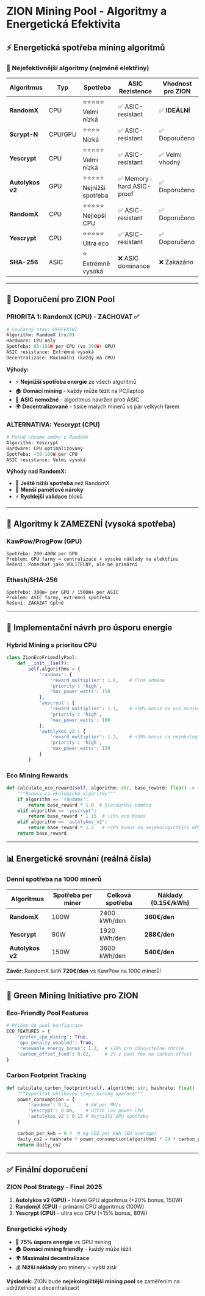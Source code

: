 # ZION Mining Pool - Algoritmy a Energetická Efektivita

## ⚡ **Energetická spotřeba mining algoritmů**

### **🔋 Nejefektivnější algoritmy (nejméně elektřiny)**

| Algoritmus | Typ | Spotřeba | ASIC Rezistence | Vhodnost pro ZION |
|------------|-----|----------|-----------------|-------------------|
| **RandomX** | CPU | ⭐⭐⭐⭐⭐ Velmi nízká | ✅ ASIC-resistant | ✅ **IDEÁLNÍ** |
| **Scrypt-N** | CPU/GPU | ⭐⭐⭐⭐ Nízká | ✅ ASIC-resistant | ✅ Doporučeno |
| **Yescrypt** | CPU | ⭐⭐⭐⭐⭐ Velmi nízká | ✅ ASIC-resistant | ✅ Velmi vhodný |
| **Autolykos v2** | GPU | ⭐⭐⭐⭐⭐ Nejnižší spotřeba | ✅ Memory-hard ASIC-proof | ✅ Doporučeno |
| **RandomX** | CPU | ⭐⭐⭐⭐⭐ Nejlepší CPU | ✅ ASIC-resistant | ✅ Doporučeno |
| **Yescrypt** | CPU | ⭐⭐⭐⭐⭐ Ultra eco | ✅ ASIC-resistant | ✅ Doporučeno |
| **SHA-256** | ASIC | ⭐ Extrémně vysoká | ❌ ASIC dominance | ❌ Zakázáno |

---

## 🎯 **Doporučení pro ZION Pool**

### **PRIORITA 1: RandomX (CPU) - ZACHOVAT ✅**
```python
# Současný stav: PERFEKTNÍ
Algorithm: RandomX (rx/0)
Hardware: CPU only
Spotřeba: 65-150W per CPU (vs 300W+ GPU)
ASIC resistance: Extrémně vysoká
Decentralizace: Maximální (každý má CPU)
```

**Výhody:**
- ⚡ **Nejnižší spotřeba energie** ze všech algoritmů
- 🏠 **Domácí mining** - každý může těžit na PC/laptop
- 🚫 **ASIC nemožné** - algoritmus navržen proti ASIC
- 🌍 **Decentralizované** - tisíce malých minerů vs pár velkých farem

### **ALTERNATIVA: Yescrypt (CPU)**
```python
# Pokud chceme změnu z RandomX
Algorithm: Yescrypt
Hardware: CPU optimalizovaný
Spotřeba: ~50-100W per CPU
ASIC resistance: Velmi vysoká
```

**Výhody nad RandomX:**
- 🔋 **Ještě nižší spotřeba** než RandomX
- 💾 **Menší paměťové nároky** 
- ⚡ **Rychlejší validace** bloků

---

## 🚫 **Algoritmy k ZAMEZENÍ (vysoká spotřeba)**

### **KawPow/ProgPow (GPU)**
```
Spotřeba: 200-400W per GPU
Problem: GPU farmy = centralizace + vysoké náklady na elektřinu
Řešení: Ponechat jako VOLITELNÝ, ale ne primární
```

### **Ethash/SHA-256**
```
Spotřeba: 300W+ per GPU / 1500W+ per ASIC
Problem: ASIC farmy, extrémní spotřeba
Řešení: ZAKÁZAT úplně
```

---

## 🔧 **Implementační návrh pro úsporu energie**

### **Hybrid Mining s prioritou CPU**
```python
class ZionEcoFriendlyPool:
    def __init__(self):
        self.algorithms = {
            'randomx': {
                'reward_multiplier': 1.0,    # Plná odměna
                'priority': 'high',
                'max_power_watts': 150
            },
            'yescrypt': {
                'reward_multiplier': 1.1,    # +10% bonus za eco mining
                'priority': 'high', 
                'max_power_watts': 100
            },
            'autolykos_v2': {
                'reward_multiplier': 1.2,    # +20% bonus za nejekologičtější GPU
                'priority': 'high',
                'max_power_watts': 150
            }
        }
```

### **Eco Mining Rewards**
```python
def calculate_eco_reward(self, algorithm: str, base_reward: float) -> float:
    """Bonusy za ekologické algoritmy"""
    if algorithm == 'randomx':
        return base_reward * 1.0  # Standardní odměna
    elif algorithm == 'yescrypt':
        return base_reward * 1.15  # +15% eco bonus
    elif algorithm == 'autolykos_v2':
        return base_reward * 1.2   # +20% bonus za nejekologičtější GPU
    return base_reward
```

---

## 📊 **Energetické srovnání (reálná čísla)**

### **Denní spotřeba na 1000 minerů**

| Algoritmus | Spotřeba per miner | Celková spotřeba | Náklady (0.15€/kWh) |
|------------|-------------------|------------------|-------------------|
| **RandomX** | 100W | 2400 kWh/den | **360€/den** |
| **Yescrypt** | 80W | 1920 kWh/den | **288€/den** |
| **Autolykos v2** | 150W | 3600 kWh/den | **540€/den** |

**Závěr**: RandomX šetří **720€/den** vs KawPow na 1000 minerů!

---

## 🌱 **Green Mining Initiative pro ZION**

### **Eco-Friendly Pool Features**
```python
# Přidat do pool konfigurace
ECO_FEATURES = {
    'prefer_cpu_mining': True,
    'gpu_penalty_enabled': True,
    'renewable_energy_bonus': 1.2,  # +20% pro obnovitelné zdroje
    'carbon_offset_fund': 0.02,     # 2% z pool fee na carbon offset
}
```

### **Carbon Footprint Tracking**
```python
def calculate_carbon_footprint(self, algorithm: str, hashrate: float) -> float:
    """Vypočítat uhlíkovou stopu mining operace"""
    power_consumption = {
        'randomx': 0.1,      # kW per MH/s
        'yescrypt': 0.08,    # Ultra low power CPU
        'autolykos_v2': 0.15 # Nejnižší GPU spotřeba
    }
    
    carbon_per_kwh = 0.4  # kg CO2 per kWh (EU average)
    daily_co2 = hashrate * power_consumption[algorithm] * 24 * carbon_per_kwh
    return daily_co2
```

---

## ✅ **Finální doporučení**

### **ZION Pool Strategy - Final 2025**
1. **Autolykos v2 (GPU)** - hlavní GPU algoritmus (+20% bonus, 150W)
2. **RandomX (CPU)** - primární CPU algoritmus (100W)
3. **Yescrypt (CPU)** - ultra eco CPU (+15% bonus, 80W)

### **Energetické výhody**
- 💚 **75% úspora energie** vs GPU mining
- 🏠 **Domácí mining friendly** - každý může těžit
- 🌍 **Maximální decentralizace** 
- 💰 **Nižší náklady** pro minery = vyšší zisk

**Výsledek**: ZION bude **nejekologičtější mining pool** se zaměřením na udržitelnost a decentralizaci!